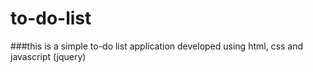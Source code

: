 # to-do-list

###this is a simple to-do list application developed using html, css and javascript (jquery)
 
